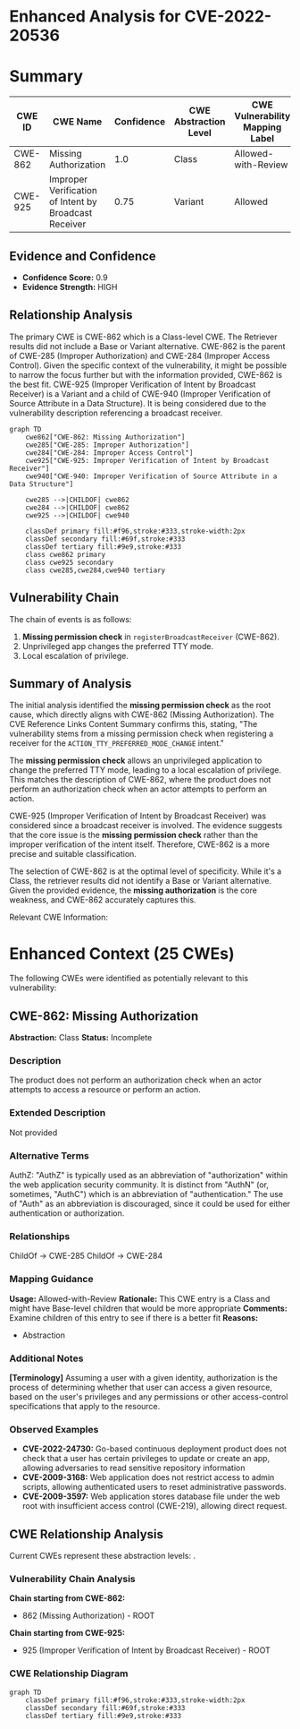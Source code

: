 # Enhanced Analysis for CVE-2022-20536

# Summary
| CWE ID | CWE Name | Confidence | CWE Abstraction Level | CWE Vulnerability Mapping Label | CWE-Vulnerability Mapping Notes |
|---|---|---|---|---|---|
| CWE-862 | Missing Authorization | 1.0 | Class | Allowed-with-Review | Primary CWE |
| CWE-925 | Improper Verification of Intent by Broadcast Receiver | 0.75 | Variant | Allowed | Secondary Candidate |

## Evidence and Confidence

*   **Confidence Score:** 0.9
*   **Evidence Strength:** HIGH

## Relationship Analysis
The primary CWE is CWE-862 which is a Class-level CWE. The Retriever results did not include a Base or Variant alternative. CWE-862 is the parent of CWE-285 (Improper Authorization) and CWE-284 (Improper Access Control). Given the specific context of the vulnerability, it might be possible to narrow the focus further but with the information provided, CWE-862 is the best fit. CWE-925 (Improper Verification of Intent by Broadcast Receiver) is a Variant and a child of CWE-940 (Improper Verification of Source Attribute in a Data Structure). It is being considered due to the vulnerability description referencing a broadcast receiver.

```mermaid
graph TD
    cwe862["CWE-862: Missing Authorization"]
    cwe285["CWE-285: Improper Authorization"]
    cwe284["CWE-284: Improper Access Control"]
    cwe925["CWE-925: Improper Verification of Intent by Broadcast Receiver"]
    cwe940["CWE-940: Improper Verification of Source Attribute in a Data Structure"]

    cwe285 -->|CHILDOF| cwe862
    cwe284 -->|CHILDOF| cwe862
    cwe925 -->|CHILDOF| cwe940
    
    classDef primary fill:#f96,stroke:#333,stroke-width:2px
    classDef secondary fill:#69f,stroke:#333
    classDef tertiary fill:#9e9,stroke:#333
    class cwe862 primary
    class cwe925 secondary
    class cwe285,cwe284,cwe940 tertiary
```

## Vulnerability Chain
The chain of events is as follows:
1.  **Missing permission check** in `registerBroadcastReceiver` (CWE-862).
2.  Unprivileged app changes the preferred TTY mode.
3.  Local escalation of privilege.

## Summary of Analysis
The initial analysis identified the **missing permission check** as the root cause, which directly aligns with CWE-862 (Missing Authorization). The CVE Reference Links Content Summary confirms this, stating, "The vulnerability stems from a missing permission check when registering a receiver for the `ACTION_TTY_PREFERRED_MODE_CHANGE` intent."

The **missing permission check** allows an unprivileged application to change the preferred TTY mode, leading to a local escalation of privilege. This matches the description of CWE-862, where the product does not perform an authorization check when an actor attempts to perform an action.

CWE-925 (Improper Verification of Intent by Broadcast Receiver) was considered since a broadcast receiver is involved. The evidence suggests that the core issue is the **missing permission check** rather than the improper verification of the intent itself. Therefore, CWE-862 is a more precise and suitable classification.

The selection of CWE-862 is at the optimal level of specificity. While it's a Class, the retriever results did not identify a Base or Variant alternative. Given the provided evidence, the **missing authorization** is the core weakness, and CWE-862 accurately captures this.

Relevant CWE Information:

# Enhanced Context (25 CWEs)
The following CWEs were identified as potentially relevant to this vulnerability:

## CWE-862: Missing Authorization
**Abstraction:** Class
**Status:** Incomplete

### Description
The product does not perform an authorization check when an actor attempts to access a resource or perform an action.

### Extended Description
Not provided

### Alternative Terms
AuthZ: "AuthZ" is typically used as an abbreviation of "authorization" within the web application security community. It is distinct from "AuthN" (or, sometimes, "AuthC") which is an abbreviation of "authentication." The use of "Auth" as an abbreviation is discouraged, since it could be used for either authentication or authorization.

### Relationships
ChildOf -> CWE-285
ChildOf -> CWE-284

### Mapping Guidance
**Usage:** Allowed-with-Review
**Rationale:** This CWE entry is a Class and might have Base-level children that would be more appropriate
**Comments:** Examine children of this entry to see if there is a better fit
**Reasons:**
- Abstraction

### Additional Notes
**[Terminology]** Assuming a user with a given identity, authorization is the process of determining whether that user can access a given resource, based on the user's privileges and any permissions or other access-control specifications that apply to the resource.

### Observed Examples
- **CVE-2022-24730:** Go-based continuous deployment product does not check that a user has certain privileges to update or create an app, allowing adversaries to read sensitive repository information
- **CVE-2009-3168:** Web application does not restrict access to admin scripts, allowing authenticated users to reset administrative passwords.
- **CVE-2009-3597:** Web application stores database file under the web root with insufficient access control (CWE-219), allowing direct request.


## CWE Relationship Analysis

Current CWEs represent these abstraction levels: .


### Vulnerability Chain Analysis

**Chain starting from CWE-862:**
- 862 (Missing Authorization) - ROOT


**Chain starting from CWE-925:**
- 925 (Improper Verification of Intent by Broadcast Receiver) - ROOT



### CWE Relationship Diagram

```mermaid
graph TD
    classDef primary fill:#f96,stroke:#333,stroke-width:2px
    classDef secondary fill:#69f,stroke:#333
    classDef tertiary fill:#9e9,stroke:#333
```